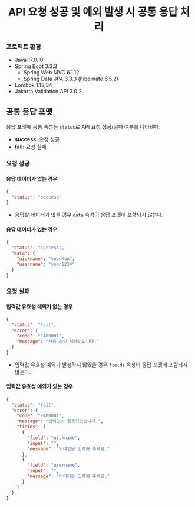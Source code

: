 <div align="center">
    <h1>API 요청 성공 및 예외 발생 시 공통 응답 처리</h1>
</div>

### 프로젝트 환경

- Java 17.0.10
- Spring Boot 3.3.3
  - Spring Web MVC 6.1.12
  - Spring Data JPA 3.3.3 (hibernate 6.5.2)
- Lombok 1.18,34
- Jakarta Validation API 3.0.2

## 공통 응답 포맷

응답 포맷에 공통 속성은 `status`로 API 요청 성공/실패 여부를 나타낸다.

- **success:** 요청 성공
- **fail:** 요청 실패

### 요청 성공

#### 응답 데이터가 없는 경우

```json
{
  "status": "success"
}
```

- 응답할 데이터가 없을 경우 `data` 속성이 응답 포맷에 포함되지 않는다.

#### 응답 데이터가 있는 경우

```json
{
  "status": "success",
  "data": {
    "nickname": "yoonKun",
    "username": "yoon1234"
  }
}
```

### 요청 실패

#### 입력값 유효성 예외가 없는 경우

```json
{
  "status": "fail",
  "error": {
    "code": "E409001",
    "message": "사용 중인 닉네임입니다."
  }
}
```

- 입력값 유효성 예외가 발생하지 않았을 경우 `fields` 속성이 응답 포맷에 포함되지 않는다.

#### 입력값 유효성 예외가 있는 경우

```json
{
  "status": "fail",
  "error": {
    "code": "E400001",
    "message": "입력값이 잘못되었습니다.",
    "fields": [
      {
        "field": "nickname",
        "input": "",
        "message": "닉네임을 입력해 주세요."
      },
      {
        "field": "username",
        "input": "",
        "message": "아이디를 입력해 주세요."
      }
    ]
  }
}
```